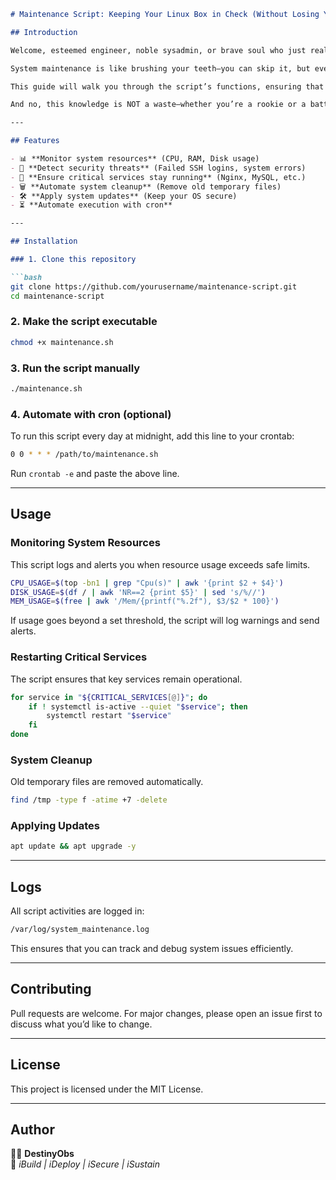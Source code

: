 ```md
# Maintenance Script: Keeping Your Linux Box in Check (Without Losing Your Sanity)

## Introduction

Welcome, esteemed engineer, noble sysadmin, or brave soul who just realized their server is on fire. 🎩🔥  

System maintenance is like brushing your teeth—you can skip it, but eventually, it’ll cost you. This script is your trusty sidekick, automating crucial tasks like monitoring CPU and disk usage, restarting critical services, and applying security updates. Think of it as a tiny, relentless janitor for your Linux system, sweeping up messes before they turn into disasters.  

This guide will walk you through the script’s functions, ensuring that you understand what each piece does instead of just running it blindly and praying to the Bash gods.  

And no, this knowledge is NOT a waste—whether you’re a rookie or a battle-hardened sysadmin, mastering these skills will make you the unsung hero of your team.  

---

## Features

- 📊 **Monitor system resources** (CPU, RAM, Disk usage)
- 🔐 **Detect security threats** (Failed SSH logins, system errors)
- 🔄 **Ensure critical services stay running** (Nginx, MySQL, etc.)
- 🗑️ **Automate system cleanup** (Remove old temporary files)
- 🛠️ **Apply system updates** (Keep your OS secure)
- ⏳ **Automate execution with cron**  

---

## Installation

### 1. Clone this repository

```bash
git clone https://github.com/yourusername/maintenance-script.git
cd maintenance-script
```

### 2. Make the script executable

```bash
chmod +x maintenance.sh
```

### 3. Run the script manually

```bash
./maintenance.sh
```

### 4. Automate with cron (optional)

To run this script every day at midnight, add this line to your crontab:

```bash
0 0 * * * /path/to/maintenance.sh
```

Run `crontab -e` and paste the above line.

---

## Usage

### Monitoring System Resources

This script logs and alerts you when resource usage exceeds safe limits.

```bash
CPU_USAGE=$(top -bn1 | grep "Cpu(s)" | awk '{print $2 + $4}')
DISK_USAGE=$(df / | awk 'NR==2 {print $5}' | sed 's/%//')
MEM_USAGE=$(free | awk '/Mem/{printf("%.2f"), $3/$2 * 100}')
```

If usage goes beyond a set threshold, the script will log warnings and send alerts.

### Restarting Critical Services

The script ensures that key services remain operational.

```bash
for service in "${CRITICAL_SERVICES[@]}"; do
    if ! systemctl is-active --quiet "$service"; then
        systemctl restart "$service"
    fi
done
```

### System Cleanup

Old temporary files are removed automatically.

```bash
find /tmp -type f -atime +7 -delete
```

### Applying Updates

```bash
apt update && apt upgrade -y
```

---

## Logs

All script activities are logged in:

```bash
/var/log/system_maintenance.log
```

This ensures that you can track and debug system issues efficiently.

---

## Contributing

Pull requests are welcome. For major changes, please open an issue first to discuss what you’d like to change.

---

## License

This project is licensed under the MIT License.

---

## Author

👨‍💻 **DestinyObs**  
🚀 *iBuild | iDeploy | iSecure | iSustain*

```
